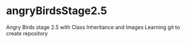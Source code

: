 # angryBirdsStage2.5
Angry Birds stage 2.5 with Class Inheritance and Images
Learning git to create repository